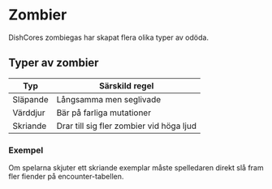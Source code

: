 # Zombier

DishCores zombiegas har skapat flera olika typer av odöda.

## Typer av zombier

| Typ | Särskild regel |
|-----|----------------|
| Släpande | Långsamma men seglivade |
| Värddjur | Bär på farliga mutationer |
| Skriande | Drar till sig fler zombier vid höga ljud |

### Exempel

Om spelarna skjuter ett skriande exemplar måste spelledaren direkt slå fram fler fiender på encounter-tabellen.
